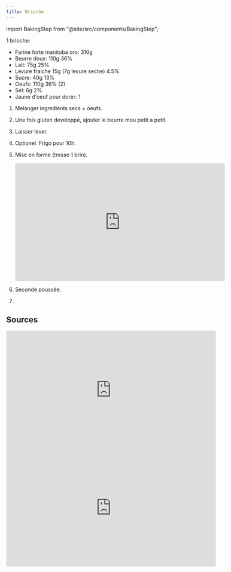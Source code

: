 ```yaml
---
title: Brioche
---
```


import BakingStep from "@site/src/components/BakingStep";

1 brioche:

- Farine forte manitoba oro: 310g
- Beurre doux: 110g 36%
- Lait: 75g 25%
- Levure fraiche 15g (7g levure seche) 4.5%
- Sucre: 40g 13%
- Oeufs: 110g 36% (2)
- Sel: 6g 2%
- Jaune d'oeuf pour dorer: 1

1. Melanger ingredients secs + oeufs.
1. Une fois gluten developpé, ajouter le beurre mou petit a petit.
1. Laisser lever.
1. Optionel: Frigo pour 10h.
1. Mise en forme (tresse 1 brin).

   <div class="youtube-video-container">
   <iframe width="560" height="315" src="https://www.youtube.com/embed/nK1XyZcSKNU?si=d37gw3C2IiUthmiR&amp;start=24" title="YouTube video player" frameborder="0" allow="accelerometer; autoplay; clipboard-write; encrypted-media; gyroscope; picture-in-picture; web-share" allowfullscreen></iframe>
   </div>
1. Seconde poussée.
1. <BakingStep temp="150" time="35min (92c a coeur)" fan preheat />

## Sources

<div class="youtube-video-container">
  <iframe width="560" height="315" src="https://www.youtube.com/embed/5d9eUgVhRn8" title="YouTube video player" frameborder="0" allow="accelerometer; autoplay; clipboard-write; encrypted-media; gyroscope; picture-in-picture" allowFullScreen></iframe>
</div>

<div class="youtube-video-container">
<iframe width="560" height="315" src="https://www.youtube.com/embed/QqBKaLnUw5A?start=315" title="YouTube video player" frameborder="0" allow="accelerometer; autoplay; clipboard-write; encrypted-media; gyroscope; picture-in-picture" allowFullScreen></iframe>
</div>
